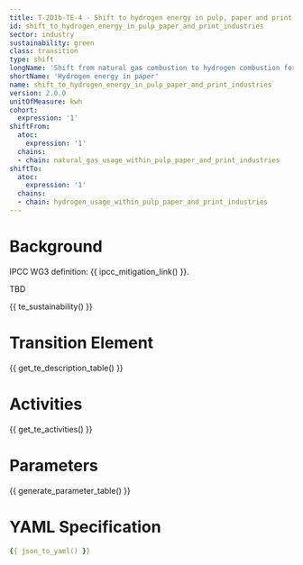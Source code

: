 ```yaml
---
title: T-2D1b-TE-4 - Shift to hydrogen energy in pulp, paper and print industries
id: shift_to_hydrogen_energy_in_pulp_paper_and_print_industries
sector: industry
sustainability: green
class: transition
type: shift
longName: 'Shift from natural gas combustion to hydrogen combustion for pulp, paper and print industries energy use'
shortName: 'Hydrogen energy in paper'
name: shift_to_hydrogen_energy_in_pulp_paper_and_print_industries                
version: 2.0.0
unitOfMeasure: kwh
cohort:
  expression: '1'
shiftFrom:
  atoc:
    expression: '1'
  chains:
  - chain: natural_gas_usage_within_pulp_paper_and_print_industries
shiftTo:
  atoc:
    expression: '1'
  chains:
  - chain: hydrogen_usage_within_pulp_paper_and_print_industries
---
```


# Background

IPCC WG3 definition: {{ ipcc_mitigation_link() }}.

TBD




{{ te_sustainability() }}

# Transition Element

{{ get_te_description_table() }}




# Activities

{{ get_te_activities() }}


# Parameters

{{ generate_parameter_table() }}


# YAML Specification

```yaml
{{ json_to_yaml() }}
```
